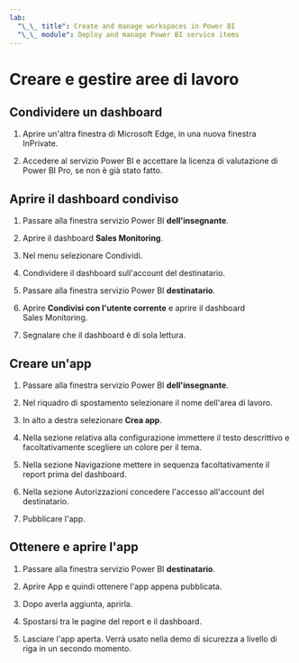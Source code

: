 ```yaml
---
lab:
  "\_\_ title": Create and manage workspaces in Power BI
  "\_\_ module": Deploy and manage Power BI service items
---
```


# Creare e gestire aree di lavoro

## Condividere un dashboard

1. Aprire un'altra finestra di Microsoft Edge, in una nuova finestra InPrivate.

1. Accedere al servizio Power BI e accettare la licenza di valutazione di Power BI Pro, se non è già stato fatto.

## Aprire il dashboard condiviso

1. Passare alla finestra servizio Power BI **dell'insegnante**.

1. Aprire il dashboard **Sales Monitoring**.

1. Nel menu selezionare Condividi.

1. Condividere il dashboard sull'account del destinatario.

1. Passare alla finestra servizio Power BI **destinatario**.

1. Aprire **Condivisi con l'utente corrente** e aprire il dashboard Sales Monitoring.

1. Segnalare che il dashboard è di sola lettura.

## Creare un'app

1. Passare alla finestra servizio Power BI **dell'insegnante**.

1. Nel riquadro di spostamento selezionare il nome dell'area di lavoro.

1. In alto a destra selezionare **Crea app**.

1. Nella sezione relativa alla configurazione immettere il testo descrittivo e facoltativamente scegliere un colore per il tema.

1. Nella sezione Navigazione mettere in sequenza facoltativamente il report prima del dashboard.

1. Nella sezione Autorizzazioni concedere l'accesso all'account del destinatario.

1. Pubblicare l'app.

## Ottenere e aprire l'app

1. Passare alla finestra servizio Power BI **destinatario**.

1. Aprire App e quindi ottenere l'app appena pubblicata.

1. Dopo averla aggiunta, aprirla.

1. Spostarsi tra le pagine del report e il dashboard.

1. Lasciare l'app aperta. Verrà usato nella demo di sicurezza a livello di riga in un secondo momento.
